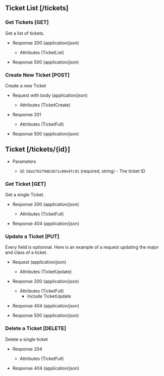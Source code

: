 ## Ticket List [/tickets]

### Get Tickets [GET]
Get a list of tickets.

+ Response 200 (application/json)

    + Attributes (TicketList)

+ Response 500 (application/json)

### Create New Ticket [POST]
Create a new Ticket

+ Request with body (application/json)

    + Attributes (TicketCreate)

+ Response 201

    + Attributes (TicketFull)

+ Response 500 (application/json)


## Ticket [/tickets/{id}]

+ Parameters

    + id: `58a5702f90b3871c00e9fc91` (required, string) - The ticket ID

### Get Ticket [GET]
Get a single Ticket.

+ Response 200 (application/json)

    + Attributes (TicketFull)

+ Response 404 (application/json)

### Update a Ticket [PUT]
Every field is optionnal. Here is an example of a request updating the major and class of a ticket.

+ Request (application/json)

    + Attributes (TicketUpdate)

+ Response 200 (application/json)

    + Attributes (TicketFull)
        + Include TicketUpdate

+ Response 404 (application/json)

+ Response 500 (application/json)


### Delete a Ticket [DELETE]
Delete a single ticket

+ Response 204

    + Attributes (TicketFull)

+ Response 404 (application/json)
